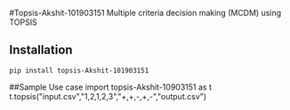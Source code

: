 #Topsis-Akshit-101903151
Multiple criteria decision making (MCDM) using TOPSIS

## Installation
```pip install topsis-Akshit-101903151```

##Sample Use case
import topsis-Akshit-10903151 as t
t.topsis("input.csv","1,2,1,2,3","+,+,-,+,-","output.csv")

